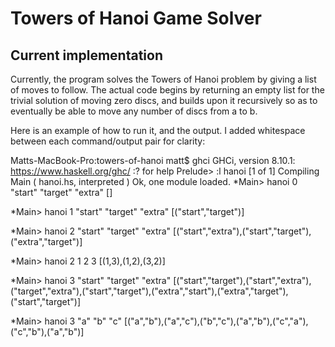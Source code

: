 # Towers of Hanoi Game Solver

## Current implementation

Currently, the program solves the Towers of Hanoi problem by giving a list of moves to follow. The actual code begins by returning an empty list for the trivial solution of moving zero discs, and builds upon it recursively so as to eventually be able to move any number of discs from a to b.

Here is an example of how to run it, and the output. I added whitespace between each command/output pair for clarity:

Matts-MacBook-Pro:towers-of-hanoi matt$ ghci
GHCi, version 8.10.1: https://www.haskell.org/ghc/  :? for help
Prelude> :l hanoi
[1 of 1] Compiling Main             ( hanoi.hs, interpreted )
Ok, one module loaded.
*Main> hanoi 0 "start" "target" "extra"
[]

*Main> hanoi 1 "start" "target" "extra"
[("start","target")]

*Main> hanoi 2 "start" "target" "extra"
[("start","extra"),("start","target"),("extra","target")]

*Main> hanoi 2 1 2 3
[(1,3),(1,2),(3,2)]

*Main> hanoi 3 "start" "target" "extra"
[("start","target"),("start","extra"),("target","extra"),("start","target"),("extra","start"),("extra","target"),("start","target")]

*Main> hanoi 3 "a" "b" "c"
[("a","b"),("a","c"),("b","c"),("a","b"),("c","a"),("c","b"),("a","b")]

